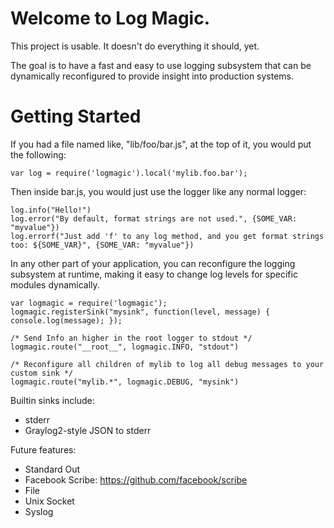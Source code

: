 Welcome to Log Magic.
====================

This project is usable. It doesn't do everything it should, yet.

The goal is to have a fast and easy to use logging subsystem that can be dynamically
reconfigured to provide insight into production systems.


Getting Started
====================

If you had a file named like, "lib/foo/bar.js", at the top of it, you would put the following:

    var log = require('logmagic').local('mylib.foo.bar');

Then inside bar.js, you would just use the logger like any normal logger:

    log.info("Hello!")
    log.error("By default, format strings are not used.", {SOME_VAR: "myvalue"})
    log.errorf("Just add 'f' to any log method, and you get format strings too: ${SOME_VAR}", {SOME_VAR: "myvalue"})

In any other part of your application, you can reconfigure the logging subsystem at runtime,
making it easy to change log levels for specific modules dynamically.

    var logmagic = require('logmagic');
    logmagic.registerSink("mysink", function(level, message) { console.log(message); });
    
    /* Send Info an higher in the root logger to stdout */
    logmagic.route("__root__", logmagic.INFO, "stdout")
    
    /* Reconfigure all children of mylib to log all debug messages to your custom sink */
    logmagic.route("mylib.*", logmagic.DEBUG, "mysink")


Builtin sinks include:

* stderr
* Graylog2-style JSON to stderr

Future features:
* Standard Out
* Facebook Scribe: https://github.com/facebook/scribe
* File
* Unix Socket
* Syslog
